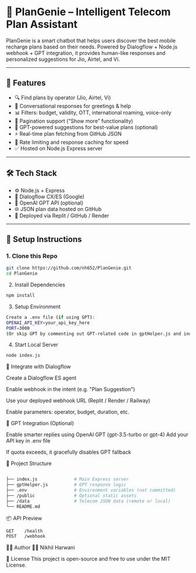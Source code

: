 # 📱 PlanGenie – Intelligent Telecom Plan Assistant

PlanGenie is a smart chatbot that helps users discover the best mobile recharge plans based on their needs. Powered by Dialogflow + Node.js webhook + GPT integration, it provides human-like responses and personalized suggestions for Jio, Airtel, and Vi.

---

## 🔧 Features

- 🔍 Find plans by operator (Jio, Airtel, Vi)
- 💬 Conversational responses for greetings & help
- 📊 Filters: budget, validity, OTT, international roaming, voice-only
- 🔁 Pagination support (“Show more” functionality)
- 🧠 GPT-powered suggestions for best-value plans (optional)
- ⚡ Real-time plan fetching from GitHub JSON
- 🛑 Rate limiting and response caching for speed
- ✅ Hosted on Node.js Express server

---

## 🛠️ Tech Stack

- ⚙️ Node.js + Express
- 🤖 Dialogflow CX/ES (Google)
- 🧠 OpenAI GPT API (optional)
- 🌐 JSON plan data hosted on GitHub
- 🚀 Deployed via Replit / GitHub / Render

---

## 🚀 Setup Instructions

### 1. Clone this Repo

```bash
git clone https://github.com/nh652/PlanGenie.git
cd PlanGenie
```
2. Install Dependencies
```bash
npm install
```
3. Setup Environment
```bash
Create a .env file (if using GPT):
OPENAI_API_KEY=your_api_key_here
PORT=3000
(Or skip GPT by commenting out GPT-related code in gptHelper.js and index.js)
```
4. Start Local Server
```bash
node index.js
```
🤖 Integrate with Dialogflow

Create a Dialogflow ES agent

Enable webhook in the intent (e.g. "Plan Suggestion")

Use your deployed webhook URL (Replit / Render / Railway)

Enable parameters: operator, budget, duration, etc.


🧠 GPT Integration (Optional)

Enable smarter replies using OpenAI GPT (gpt-3.5-turbo or gpt-4)
Add your API key in .env file

If quota exceeds, it gracefully disables GPT fallback


📂 Project Structure
```bash

├── index.js              # Main Express server
├── gptHelper.js          # GPT response logic
├── .env                  # Environment variables (not committed)
├── /public               # Optional static assets
├── /data                 # Telecom JSON data (remote or local)
└── README.md
```
📦 API Preview
```bash
GET    /health
POST   /webhook
```
🙋‍♂️ Author
👨‍💻 Nikhil Harwani

📜 License
This project is open-source and free to use under the MIT License.
